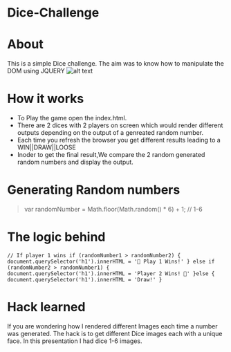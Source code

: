 # Dice-Challenge

# About
This is a simple Dice challenge.
The aim was to know how to manipulate the DOM using JQUERY
![alt text](https://github.com/[Kuria-byte]/[Dice-Challenge]/blob/[Master]Images/dice1.png?raw=true)

# How it works
- To Play the game open the index.html.
- There are 2 dices with 2 players on screen which would render different outputs depending on the output of a genreated random number.
- Each time you refresh the browser you get different results leading to a WIN||DRAW||LOOSE
- Inoder to get the final result,We compare the 2 random generated random numbers and display the output.

# Generating Random numbers
> var randomNumber = Math.floor(Math.random() * 6) + 1; // 1-6


# The logic behind
` // If player 1 wins
if (randomNumber1 > randomNumber2) {
  document.querySelector('h1').innerHTML = '🚩 Play 1 Wins!'
}
else if (randomNumber2 > randomNumber1) {
  document.querySelector('h1').innerHTML = 'Player 2 Wins! 🚩'
}else {
  document.querySelector('h1').innerHTML = 'Draw!'
} `

# Hack learned
If you are wondering how I rendered different Images each time a number was generated.
The hack is to get different Dice images each with a unique face.
In this presentation I had dice 1-6 images.

